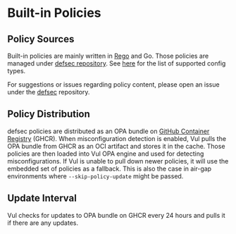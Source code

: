 # Built-in Policies

## Policy Sources
Built-in policies are mainly written in [Rego][rego] and Go.
Those policies are managed under [defsec repository][defsec].
See [here](../../../coverage/iac/index.md) for the list of supported config types.

For suggestions or issues regarding policy content, please open an issue under the [defsec][defsec] repository.

## Policy Distribution
defsec policies are distributed as an OPA bundle on [GitHub Container Registry][ghcr] (GHCR).
When misconfiguration detection is enabled, Vul pulls the OPA bundle from GHCR as an OCI artifact and stores it in the cache.
Those policies are then loaded into Vul OPA engine and used for detecting misconfigurations.
If Vul is unable to pull down newer policies, it will use the embedded set of policies as a fallback. This is also the case in air-gap environments where `--skip-policy-update` might be passed.

## Update Interval
Vul checks for updates to OPA bundle on GHCR every 24 hours and pulls it if there are any updates.

[rego]: https://www.openpolicyagent.org/docs/latest/policy-language/

[kubernetes-policies]: https://github.com/khulnasoft-lab/defsec/tree/master/rules/kubernetes/policies
[docker-policies]: https://github.com/khulnasoft-lab/defsec/tree/master/rules/docker/policies
[defsec]: https://github.com/khulnasoft-lab/defsec
[ghcr]: https://github.com/khulnasoft-lab/defsec/pkgs/container/defsec